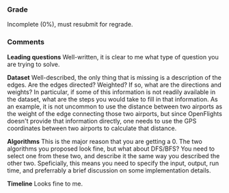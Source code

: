 ### Grade 
Incomplete (0%), must resubmit for regrade. 

### Comments 
**Leading questions** Well-written, it is clear to me what type of question you are trying to solve. 

**Dataset** Well-described, the only thing that is missing is a description of the edges. Are the edges directed? Weighted? If so, what are the directions and weights? In particular,
if some of this information is not readily available in the dataset, what are the steps you would take to fill in that information. As an example, it is not uncommon to use the distance
between two airports as the weight of the edge connecting those two airports, but since OpenFlights doesn't provide that information directly, one needs to use the GPS coordinates
between two airports to calculate that distance. 

**Algorithms** This is the major reason that you are getting a 0. The two algorithms you proposed look fine, but what about DFS/BFS? You need to select one from these two, and describe 
it the same way you described the other two. Speficially, this means you need to specify the input, output, run time, and preferrably a brief discussion on some implementation details.

**Timeline** Looks fine to me. 
